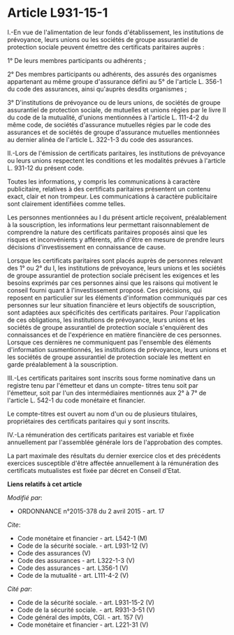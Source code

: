 # Article L931-15-1

I.-En vue de l'alimentation de leur fonds d'établissement, les institutions de prévoyance, leurs unions ou les sociétés de
groupe assurantiel de protection sociale peuvent émettre des certificats paritaires auprès : 

1° De leurs membres participants ou adhérents ; 

2° Des membres participants ou adhérents, des assurés des organismes appartenant au même groupe d'assurance défini au 5° de
l'article L. 356-1 du code des assurances, ainsi qu'auprès desdits organismes ; 

3° D'institutions de prévoyance ou de leurs unions, de sociétés de groupe assurantiel de protection sociale, de mutuelles et
unions régies par le livre II du code de la mutualité, d'unions mentionnées à l'article L. 111-4-2 du même code, de sociétés
d'assurance mutuelles régies par le code des assurances et de sociétés de groupe d'assurance mutuelles mentionnées au dernier
alinéa de l'article L. 322-1-3 du code des assurances. 

II.-Lors de l'émission de certificats paritaires, les institutions de prévoyance ou leurs unions respectent les conditions et
les modalités prévues à l'article L. 931-12 du présent code. 

Toutes les informations, y compris les communications à caractère publicitaire, relatives à des certificats paritaires
présentent un contenu exact, clair et non trompeur. Les communications à caractère publicitaire sont clairement identifiées
comme telles. 

Les personnes mentionnées au I du présent article reçoivent, préalablement à la souscription, les informations leur
permettant raisonnablement de comprendre la nature des certificats paritaires proposés ainsi que les risques et inconvénients
y afférents, afin d'être en mesure de prendre leurs décisions d'investissement en connaissance de cause. 

Lorsque les certificats paritaires sont placés auprès de personnes relevant des 1° ou 2° du I, les institutions de
prévoyance, leurs unions et les sociétés de groupe assurantiel de protection sociale précisent les exigences et les besoins
exprimés par ces personnes ainsi que les raisons qui motivent le conseil fourni quant à l'investissement proposé. Ces
précisions, qui reposent en particulier sur les éléments d'information communiqués par ces personnes sur leur situation
financière et leurs objectifs de souscription, sont adaptées aux spécificités des certificats paritaires. Pour l'application
de ces obligations, les institutions de prévoyance, leurs unions et les sociétés de groupe assurantiel de protection sociale
s'enquièrent des connaissances et de l'expérience en matière financière de ces personnes. Lorsque ces dernières ne
communiquent pas l'ensemble des éléments d'information susmentionnés, les institutions de prévoyance, leurs unions et les
sociétés de groupe assurantiel de protection sociale les mettent en garde préalablement à la souscription. 

III.-Les certificats paritaires sont inscrits sous forme nominative dans un registre tenu par l'émetteur et dans un compte-
titres tenu soit par l'émetteur, soit par l'un des intermédiaires mentionnés aux 2° à 7° de l'article L. 542-1 du code
monétaire et financier. 

Le compte-titres est ouvert au nom d'un ou de plusieurs titulaires, propriétaires des certificats paritaires qui y sont
inscrits. 

IV.-La rémunération des certificats paritaires est variable et fixée annuellement par l'assemblée générale lors de
l'approbation des comptes. 

La part maximale des résultats du dernier exercice clos et des précédents exercices susceptible d'être affectée annuellement
à la rémunération des certificats mutualistes est fixée par décret en Conseil d'Etat.

**Liens relatifs à cet article**

_Modifié par_:

  - ORDONNANCE n°2015-378 du 2 avril 2015 - art. 17

_Cite_:

  - Code monétaire et financier - art. L542-1 (M)
  - Code de la sécurité sociale. - art. L931-12 (V)
  - Code des assurances (V)
  - Code des assurances - art. L322-1-3 (V)
  - Code des assurances - art. L356-1 (V)
  - Code de la mutualité - art. L111-4-2 (V)

_Cité par_:

  - Code de la sécurité sociale. - art. L931-15-2 (V)
  - Code de la sécurité sociale. - art. R931-3-51 (V)
  - Code général des impôts, CGI. - art. 157 (V)
  - Code monétaire et financier - art. L221-31 (V)
